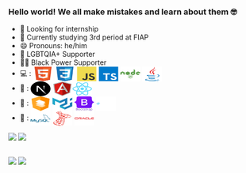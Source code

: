 ### Hello world! We all make mistakes and learn about them 🤓

- 🔭 Looking for internship
- 🌱 Currently studying 3rd period at FIAP
- 😄 Pronouns: he/him
- 🌈 LGBTQIA+ Supporter
- ✊🏿 Black Power Supporter
- 💻 : <img align="center" alt="CSS3" height="30" width="40" src="https://raw.githubusercontent.com/devicons/devicon/master/icons/html5/html5-original.svg" style="max-width:100%;"> <img align="center" alt="HTML5" height="30" width="40" src="https://raw.githubusercontent.com/devicons/devicon/master/icons/css3/css3-original.svg" style="max-width:100%;"> <img align="center" alt="JavaScript" height="30" width="40" src="https://raw.githubusercontent.com/devicons/devicon/master/icons/javascript/javascript-original.svg" style="max-width:100%;"> <img align="center" alt="TypeScript" height="30" width="40" src="https://raw.githubusercontent.com/devicons/devicon/master/icons/typescript/typescript-original.svg" style="max-width:100%;"> <img align="center" alt="Node" height="30" width="40" src="https://raw.githubusercontent.com/devicons/devicon/master/icons/nodejs/nodejs-plain-wordmark.svg" style="max-width:100%;">  <img align="center" alt="Java" height="30" width="40" src="https://raw.githubusercontent.com/devicons/devicon/master/icons/java/java-original.svg" style="max-width:100%;">
- 🔨 : <img align="center" alt="Next" height="30" width="40" src="https://raw.githubusercontent.com/devicons/devicon/master/icons/nextjs/nextjs-original.svg" style="max-width:100%;"> <img align="center" alt="Angular" height="30" width="40" src="https://raw.githubusercontent.com/devicons/devicon/master/icons/angularjs/angularjs-original.svg" style="max-width:100%;"><img align="center" alt="React" height="30" width="40" src="https://raw.githubusercontent.com/devicons/devicon/master/icons/react/react-original.svg" style="max-width:100%;"> 
- 🎨 : <img align="center" alt="Next" height="30" width="40" src="https://raw.githubusercontent.com/devicons/devicon/master/icons/angularmaterial/angularmaterial-original.svg" style="max-width:100%;"> <img align="center" alt="Next" height="30" width="40" src="https://raw.githubusercontent.com/devicons/devicon/master/icons/materialui/materialui-original.svg" style="max-width:100%;"> <img align="center" alt="Next" height="30" width="40" src="https://raw.githubusercontent.com/devicons/devicon/master/icons/bootstrap/bootstrap-original-wordmark.svg" style="max-width:100%;"> <img align="center" alt="Next" height="30" width="40" src="https://raw.githubusercontent.com/devicons/devicon/master/icons/tailwindcss/tailwindcss-original-wordmark.svg" style="max-width:100%;">
- 💾 : <img align="center" alt="My SQL" height="30" width="40" src="https://raw.githubusercontent.com/devicons/devicon/master/icons/mysql/mysql-plain-wordmark.svg" style="max-width:100%;"> <img align="center" alt="SQLServer" height="30" width="40" src="https://raw.githubusercontent.com/devicons/devicon/master/icons/microsoftsqlserver/microsoftsqlserver-plain.svg" style="max-width:100%;"> <img align="center" alt="Oracle" height="30" width="40" src="https://raw.githubusercontent.com/devicons/devicon/master/icons/oracle/oracle-original.svg" style="max-width:100%;">

<div>
  <img height="180em" src="https://github-readme-stats.vercel.app/api?username=LAmatteoni&show_icons=true&theme=dracula&include_all_commits=true&count_private=true"/>
  <img height="180em" src="https://github-readme-stats.vercel.app/api/top-langs/?username=LAmatteoni&layout=compact&langs_count=7&theme=dracula"/>
</div>

##

<div>
  <a href = "mailto:lam.245@hotmail.com"><img src="https://img.shields.io/badge/-Mail-%23333?style=for-the-badge&logo=gmail&logoColor=white" target="_blank"></a>
  <a href="https://www.linkedin.com/in/lucca-matteoni/" target="_blank"><img src="https://img.shields.io/badge/-LinkedIn-%230077B5?style=for-the-badge&logo=linkedin&logoColor=white" target="_blank"></a> 
</div>

